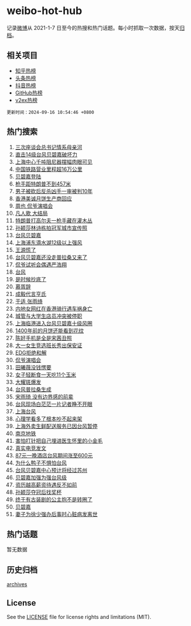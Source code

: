 # weibo-hot-hub

记录[微博](https://www.weibo.com)从 2021-1-7 日至今的热搜和热门话题。每小时抓取一次数据，按天[归档](archives)。

## 相关项目

- [知乎热榜](https://github.com/snaildev/zhihu-hot-hub)
- [头条热榜](https://github.com/snaildev/toutiao-hot-hub)
- [抖音热榜](https://github.com/snaildev/douyin-hot-hub)
- [GitHub热榜](https://github.com/snaildev/github-hot-hub)
- [v2ex热榜](https://github.com/snaildev/v2ex-hot-hub)


`更新时间：2024-09-16 10:54:46 +0800`

## 热门搜索

1. [三次座谈会总书记情系母亲河](https://m.weibo.cn/search?containerid=100103type%3D1%26t%3D10%26q%3D%23%E4%B8%89%E6%AC%A1%E5%BA%A7%E8%B0%88%E4%BC%9A%E6%80%BB%E4%B9%A6%E8%AE%B0%E6%83%85%E7%B3%BB%E6%AF%8D%E4%BA%B2%E6%B2%B3%23&stream_entry_id=51&isnewpage=1&extparam=seat%3D1%26filter_type%3Drealtimehot%26q%3D%2523%25E4%25B8%2589%25E6%25AC%25A1%25E5%25BA%25A7%25E8%25B0%2588%25E4%25BC%259A%25E6%2580%25BB%25E4%25B9%25A6%25E8%25AE%25B0%25E6%2583%2585%25E7%25B3%25BB%25E6%25AF%258D%25E4%25BA%25B2%25E6%25B2%25B3%2523%26c_type%3D51%26pos%3D0%26cate%3D10103%26stream_entry_id%3D51%26dgr%3D0%26display_time%3D1726455284%26pre_seqid%3D172645528494800560124)
1. [直击14级台风贝碧嘉破坏力](https://m.weibo.cn/search?containerid=100103type%3D1%26t%3D10%26q%3D%23%E7%9B%B4%E5%87%BB14%E7%BA%A7%E5%8F%B0%E9%A3%8E%E8%B4%9D%E7%A2%A7%E5%98%89%E7%A0%B4%E5%9D%8F%E5%8A%9B%23&stream_entry_id=31&isnewpage=1&extparam=seat%3D1%26filter_type%3Drealtimehot%26c_type%3D31%26realpos%3D1%26lcate%3D5001%26cate%3D5001%26stream_entry_id%3D31%26dgr%3D0%26band_rank%3D1%26pos%3D0%26flag%3D1%26q%3D%2523%25E7%259B%25B4%25E5%2587%25BB14%25E7%25BA%25A7%25E5%258F%25B0%25E9%25A3%258E%25E8%25B4%259D%25E7%25A2%25A7%25E5%2598%2589%25E7%25A0%25B4%25E5%259D%258F%25E5%258A%259B%2523%26display_time%3D1726455284%26pre_seqid%3D172645528494800560124)
1. [上海中心千吨阻尼器摆幅肉眼可见](https://m.weibo.cn/search?containerid=100103type%3D1%26t%3D10%26q%3D%23%E4%B8%8A%E6%B5%B7%E4%B8%AD%E5%BF%83%E5%8D%83%E5%90%A8%E9%98%BB%E5%B0%BC%E5%99%A8%E6%91%86%E5%B9%85%E8%82%89%E7%9C%BC%E5%8F%AF%E8%A7%81%23&stream_entry_id=31&isnewpage=1&extparam=seat%3D1%26filter_type%3Drealtimehot%26c_type%3D31%26realpos%3D2%26lcate%3D5001%26cate%3D5001%26stream_entry_id%3D31%26dgr%3D0%26band_rank%3D2%26pos%3D1%26flag%3D1%26q%3D%2523%25E4%25B8%258A%25E6%25B5%25B7%25E4%25B8%25AD%25E5%25BF%2583%25E5%258D%2583%25E5%2590%25A8%25E9%2598%25BB%25E5%25B0%25BC%25E5%2599%25A8%25E6%2591%2586%25E5%25B9%2585%25E8%2582%2589%25E7%259C%25BC%25E5%258F%25AF%25E8%25A7%2581%2523%26display_time%3D1726455284%26pre_seqid%3D172645528494800560124)
1. [中国铁路营业里程超16万公里](https://m.weibo.cn/search?containerid=100103type%3D1%26t%3D10%26q%3D%23%E4%B8%AD%E5%9B%BD%E9%93%81%E8%B7%AF%E8%90%A5%E4%B8%9A%E9%87%8C%E7%A8%8B%E8%B6%8516%E4%B8%87%E5%85%AC%E9%87%8C%23&stream_entry_id=31&isnewpage=1&extparam=seat%3D1%26filter_type%3Drealtimehot%26c_type%3D31%26realpos%3D3%26lcate%3D5001%26cate%3D5001%26stream_entry_id%3D31%26dgr%3D0%26band_rank%3D3%26pos%3D2%26flag%3D0%26q%3D%2523%25E4%25B8%25AD%25E5%259B%25BD%25E9%2593%2581%25E8%25B7%25AF%25E8%2590%25A5%25E4%25B8%259A%25E9%2587%258C%25E7%25A8%258B%25E8%25B6%258516%25E4%25B8%2587%25E5%2585%25AC%25E9%2587%258C%2523%26display_time%3D1726455284%26pre_seqid%3D172645528494800560124)
1. [贝碧嘉登陆](https://m.weibo.cn/search?containerid=100103type%3D1%26t%3D10%26q%3D%E8%B4%9D%E7%A2%A7%E5%98%89%E7%99%BB%E9%99%86&stream_entry_id=31&isnewpage=1&extparam=seat%3D1%26filter_type%3Drealtimehot%26c_type%3D31%26realpos%3D4%26lcate%3D5001%26cate%3D5001%26stream_entry_id%3D31%26dgr%3D0%26band_rank%3D4%26pos%3D3%26flag%3D2%26q%3D%25E8%25B4%259D%25E7%25A2%25A7%25E5%2598%2589%25E7%2599%25BB%25E9%2599%2586%26display_time%3D1726455284%26pre_seqid%3D172645528494800560124)
1. [枪手距特朗普不到457米](https://m.weibo.cn/search?containerid=100103type%3D1%26t%3D10%26q%3D%23%E6%9E%AA%E6%89%8B%E8%B7%9D%E7%89%B9%E6%9C%97%E6%99%AE%E4%B8%8D%E5%88%B0457%E7%B1%B3%23&stream_entry_id=31&isnewpage=1&extparam=seat%3D1%26filter_type%3Drealtimehot%26c_type%3D31%26realpos%3D5%26lcate%3D5001%26cate%3D5001%26stream_entry_id%3D31%26dgr%3D0%26band_rank%3D5%26pos%3D4%26flag%3D2%26q%3D%2523%25E6%259E%25AA%25E6%2589%258B%25E8%25B7%259D%25E7%2589%25B9%25E6%259C%2597%25E6%2599%25AE%25E4%25B8%258D%25E5%2588%25B0457%25E7%25B1%25B3%2523%26display_time%3D1726455284%26pre_seqid%3D172645528494800560124)
1. [男子被砍后反杀凶手一审被判10年](https://m.weibo.cn/search?containerid=100103type%3D1%26t%3D10%26q%3D%23%E7%94%B7%E5%AD%90%E8%A2%AB%E7%A0%8D%E5%90%8E%E5%8F%8D%E6%9D%80%E5%87%B6%E6%89%8B%E4%B8%80%E5%AE%A1%E8%A2%AB%E5%88%A410%E5%B9%B4%23&stream_entry_id=31&isnewpage=1&extparam=seat%3D1%26filter_type%3Drealtimehot%26c_type%3D31%26realpos%3D6%26lcate%3D5001%26cate%3D5001%26stream_entry_id%3D31%26dgr%3D0%26band_rank%3D6%26pos%3D5%26flag%3D0%26q%3D%2523%25E7%2594%25B7%25E5%25AD%2590%25E8%25A2%25AB%25E7%25A0%258D%25E5%2590%258E%25E5%258F%258D%25E6%259D%2580%25E5%2587%25B6%25E6%2589%258B%25E4%25B8%2580%25E5%25AE%25A1%25E8%25A2%25AB%25E5%2588%25A410%25E5%25B9%25B4%2523%26display_time%3D1726455284%26pre_seqid%3D172645528494800560124)
1. [香港美诚月饼生产商回应](https://m.weibo.cn/search?containerid=100103type%3D1%26t%3D10%26q%3D%23%E9%A6%99%E6%B8%AF%E7%BE%8E%E8%AF%9A%E6%9C%88%E9%A5%BC%E7%94%9F%E4%BA%A7%E5%95%86%E5%9B%9E%E5%BA%94%23&stream_entry_id=31&isnewpage=1&extparam=seat%3D1%26filter_type%3Drealtimehot%26c_type%3D31%26realpos%3D7%26lcate%3D5001%26cate%3D5001%26stream_entry_id%3D31%26dgr%3D0%26band_rank%3D7%26pos%3D6%26flag%3D2%26q%3D%2523%25E9%25A6%2599%25E6%25B8%25AF%25E7%25BE%258E%25E8%25AF%259A%25E6%259C%2588%25E9%25A5%25BC%25E7%2594%259F%25E4%25BA%25A7%25E5%2595%2586%25E5%259B%259E%25E5%25BA%2594%2523%26display_time%3D1726455284%26pre_seqid%3D172645528494800560124)
1. [周也 侃爷演唱会](https://m.weibo.cn/search?containerid=100103type%3D1%26t%3D10%26q%3D%E5%91%A8%E4%B9%9F+%E4%BE%83%E7%88%B7%E6%BC%94%E5%94%B1%E4%BC%9A&stream_entry_id=31&isnewpage=1&extparam=seat%3D1%26filter_type%3Drealtimehot%26c_type%3D31%26realpos%3D8%26lcate%3D5001%26cate%3D5001%26stream_entry_id%3D31%26dgr%3D0%26band_rank%3D8%26pos%3D7%26flag%3D2%26q%3D%25E5%2591%25A8%25E4%25B9%259F%2520%25E4%25BE%2583%25E7%2588%25B7%25E6%25BC%2594%25E5%2594%25B1%25E4%25BC%259A%26display_time%3D1726455284%26pre_seqid%3D172645528494800560124)
1. [凡人歌 大结局](https://m.weibo.cn/search?containerid=100103type%3D1%26t%3D10%26q%3D%E5%87%A1%E4%BA%BA%E6%AD%8C+%E5%A4%A7%E7%BB%93%E5%B1%80&stream_entry_id=31&isnewpage=1&extparam=seat%3D1%26filter_type%3Drealtimehot%26c_type%3D31%26realpos%3D9%26lcate%3D5001%26cate%3D5001%26stream_entry_id%3D31%26dgr%3D0%26band_rank%3D9%26pos%3D8%26flag%3D2%26q%3D%25E5%2587%25A1%25E4%25BA%25BA%25E6%25AD%258C%2520%25E5%25A4%25A7%25E7%25BB%2593%25E5%25B1%2580%26display_time%3D1726455284%26pre_seqid%3D172645528494800560124)
1. [特朗普打高尔夫一枪手藏在灌木丛](https://m.weibo.cn/search?containerid=100103type%3D1%26t%3D10%26q%3D%23%E7%89%B9%E6%9C%97%E6%99%AE%E6%89%93%E9%AB%98%E5%B0%94%E5%A4%AB%E4%B8%80%E6%9E%AA%E6%89%8B%E8%97%8F%E5%9C%A8%E7%81%8C%E6%9C%A8%E4%B8%9B%23&stream_entry_id=31&isnewpage=1&extparam=seat%3D1%26filter_type%3Drealtimehot%26c_type%3D31%26realpos%3D10%26lcate%3D5001%26cate%3D5001%26stream_entry_id%3D31%26dgr%3D0%26band_rank%3D10%26pos%3D9%26flag%3D0%26q%3D%2523%25E7%2589%25B9%25E6%259C%2597%25E6%2599%25AE%25E6%2589%2593%25E9%25AB%2598%25E5%25B0%2594%25E5%25A4%25AB%25E4%25B8%2580%25E6%259E%25AA%25E6%2589%258B%25E8%2597%258F%25E5%259C%25A8%25E7%2581%258C%25E6%259C%25A8%25E4%25B8%259B%2523%26display_time%3D1726455284%26pre_seqid%3D172645528494800560124)
1. [孙颖莎林诗栋拍冠军城市宣传照](https://m.weibo.cn/search?containerid=100103type%3D1%26t%3D10%26q%3D%23%E5%AD%99%E9%A2%96%E8%8E%8E%E6%9E%97%E8%AF%97%E6%A0%8B%E6%8B%8D%E5%86%A0%E5%86%9B%E5%9F%8E%E5%B8%82%E5%AE%A3%E4%BC%A0%E7%85%A7%23&stream_entry_id=31&isnewpage=1&extparam=seat%3D1%26filter_type%3Drealtimehot%26c_type%3D31%26realpos%3D11%26lcate%3D5001%26cate%3D5001%26stream_entry_id%3D31%26dgr%3D0%26band_rank%3D11%26pos%3D10%26flag%3D1%26q%3D%2523%25E5%25AD%2599%25E9%25A2%2596%25E8%258E%258E%25E6%259E%2597%25E8%25AF%2597%25E6%25A0%258B%25E6%258B%258D%25E5%2586%25A0%25E5%2586%259B%25E5%259F%258E%25E5%25B8%2582%25E5%25AE%25A3%25E4%25BC%25A0%25E7%2585%25A7%2523%26display_time%3D1726455284%26pre_seqid%3D172645528494800560124)
1. [台风贝碧嘉](https://m.weibo.cn/search?containerid=100103type%3D1%26t%3D10%26q%3D%E5%8F%B0%E9%A3%8E%E8%B4%9D%E7%A2%A7%E5%98%89&stream_entry_id=31&isnewpage=1&extparam=seat%3D1%26filter_type%3Drealtimehot%26c_type%3D31%26realpos%3D12%26lcate%3D5001%26cate%3D5001%26stream_entry_id%3D31%26dgr%3D0%26band_rank%3D12%26pos%3D11%26flag%3D0%26q%3D%25E5%258F%25B0%25E9%25A3%258E%25E8%25B4%259D%25E7%25A2%25A7%25E5%2598%2589%26display_time%3D1726455284%26pre_seqid%3D172645528494800560124)
1. [上海浦东滴水湖12级以上强风](https://m.weibo.cn/search?containerid=100103type%3D1%26t%3D10%26q%3D%23%E4%B8%8A%E6%B5%B7%E6%B5%A6%E4%B8%9C%E6%BB%B4%E6%B0%B4%E6%B9%9612%E7%BA%A7%E4%BB%A5%E4%B8%8A%E5%BC%BA%E9%A3%8E%23&stream_entry_id=31&isnewpage=1&extparam=seat%3D1%26filter_type%3Drealtimehot%26c_type%3D31%26realpos%3D13%26lcate%3D5001%26cate%3D5001%26stream_entry_id%3D31%26dgr%3D0%26band_rank%3D13%26pos%3D12%26flag%3D1%26q%3D%2523%25E4%25B8%258A%25E6%25B5%25B7%25E6%25B5%25A6%25E4%25B8%259C%25E6%25BB%25B4%25E6%25B0%25B4%25E6%25B9%259612%25E7%25BA%25A7%25E4%25BB%25A5%25E4%25B8%258A%25E5%25BC%25BA%25E9%25A3%258E%2523%26display_time%3D1726455284%26pre_seqid%3D172645528494800560124)
1. [王源慌了](https://m.weibo.cn/search?containerid=100103type%3D1%26t%3D10%26q%3D%23%E7%8E%8B%E6%BA%90%E6%85%8C%E4%BA%86%23&stream_entry_id=31&isnewpage=1&extparam=seat%3D1%26filter_type%3Drealtimehot%26c_type%3D31%26realpos%3D14%26lcate%3D5001%26cate%3D5001%26stream_entry_id%3D31%26dgr%3D0%26band_rank%3D14%26pos%3D13%26flag%3D1%26q%3D%2523%25E7%258E%258B%25E6%25BA%2590%25E6%2585%258C%25E4%25BA%2586%2523%26display_time%3D1726455284%26pre_seqid%3D172645528494800560124)
1. [台风贝碧嘉还没走普拉桑又来了](https://m.weibo.cn/search?containerid=100103type%3D1%26t%3D10%26q%3D%23%E5%8F%B0%E9%A3%8E%E8%B4%9D%E7%A2%A7%E5%98%89%E8%BF%98%E6%B2%A1%E8%B5%B0%E6%99%AE%E6%8B%89%E6%A1%91%E5%8F%88%E6%9D%A5%E4%BA%86%23&stream_entry_id=31&isnewpage=1&extparam=seat%3D1%26filter_type%3Drealtimehot%26c_type%3D31%26realpos%3D15%26lcate%3D5001%26cate%3D5001%26stream_entry_id%3D31%26dgr%3D0%26band_rank%3D15%26pos%3D14%26flag%3D0%26q%3D%2523%25E5%258F%25B0%25E9%25A3%258E%25E8%25B4%259D%25E7%25A2%25A7%25E5%2598%2589%25E8%25BF%2598%25E6%25B2%25A1%25E8%25B5%25B0%25E6%2599%25AE%25E6%258B%2589%25E6%25A1%2591%25E5%258F%2588%25E6%259D%25A5%25E4%25BA%2586%2523%26display_time%3D1726455284%26pre_seqid%3D172645528494800560124)
1. [侃爷试听会偶遇严浩翔](https://m.weibo.cn/search?containerid=100103type%3D1%26t%3D10%26q%3D%23%E4%BE%83%E7%88%B7%E8%AF%95%E5%90%AC%E4%BC%9A%E5%81%B6%E9%81%87%E4%B8%A5%E6%B5%A9%E7%BF%94%23&stream_entry_id=31&isnewpage=1&extparam=seat%3D1%26filter_type%3Drealtimehot%26c_type%3D31%26realpos%3D16%26lcate%3D5001%26cate%3D5001%26stream_entry_id%3D31%26dgr%3D0%26band_rank%3D16%26pos%3D15%26flag%3D0%26q%3D%2523%25E4%25BE%2583%25E7%2588%25B7%25E8%25AF%2595%25E5%2590%25AC%25E4%25BC%259A%25E5%2581%25B6%25E9%2581%2587%25E4%25B8%25A5%25E6%25B5%25A9%25E7%25BF%2594%2523%26display_time%3D1726455284%26pre_seqid%3D172645528494800560124)
1. [台风](https://m.weibo.cn/search?containerid=100103type%3D1%26t%3D10%26q%3D%E5%8F%B0%E9%A3%8E&stream_entry_id=31&isnewpage=1&extparam=seat%3D1%26filter_type%3Drealtimehot%26c_type%3D31%26realpos%3D17%26lcate%3D5001%26cate%3D5001%26stream_entry_id%3D31%26dgr%3D0%26band_rank%3D17%26pos%3D16%26flag%3D0%26q%3D%25E5%258F%25B0%25E9%25A3%258E%26display_time%3D1726455284%26pre_seqid%3D172645528494800560124)
1. [是时候抄底了](https://m.weibo.cn/search?containerid=100103type%3D1%26t%3D10%26q%3D%23%E6%98%AF%E6%97%B6%E5%80%99%E6%8A%84%E5%BA%95%E4%BA%86%23&stream_entry_id=31&isnewpage=1&extparam=seat%3D1%26filter_type%3Drealtimehot%26c_type%3D31%26realpos%3D18%26lcate%3D5001%26cate%3D5001%26stream_entry_id%3D31%26dgr%3D0%26band_rank%3D18%26adid%3D254913%26pos%3D17%26flag%3D0%26q%3D%2523%25E6%2598%25AF%25E6%2597%25B6%25E5%2580%2599%25E6%258A%2584%25E5%25BA%2595%25E4%25BA%2586%2523%26display_time%3D1726455284%26pre_seqid%3D172645528494800560124)
1. [慕胥辞](https://m.weibo.cn/search?containerid=100103type%3D1%26t%3D10%26q%3D%E6%85%95%E8%83%A5%E8%BE%9E&stream_entry_id=31&isnewpage=1&extparam=seat%3D1%26filter_type%3Drealtimehot%26c_type%3D31%26realpos%3D19%26lcate%3D5001%26cate%3D5001%26stream_entry_id%3D31%26dgr%3D0%26band_rank%3D19%26pos%3D18%26flag%3D0%26q%3D%25E6%2585%2595%25E8%2583%25A5%25E8%25BE%259E%26display_time%3D1726455284%26pre_seqid%3D172645528494800560124)
1. [成毅代言亨氏](https://m.weibo.cn/search?containerid=100103type%3D1%26t%3D10%26q%3D%E6%88%90%E6%AF%85%E4%BB%A3%E8%A8%80%E4%BA%A8%E6%B0%8F&stream_entry_id=31&isnewpage=1&extparam=seat%3D1%26filter_type%3Drealtimehot%26c_type%3D31%26realpos%3D20%26lcate%3D5001%26cate%3D5001%26stream_entry_id%3D31%26dgr%3D0%26band_rank%3D20%26pos%3D19%26flag%3D1%26q%3D%25E6%2588%2590%25E6%25AF%2585%25E4%25BB%25A3%25E8%25A8%2580%25E4%25BA%25A8%25E6%25B0%258F%26display_time%3D1726455284%26pre_seqid%3D172645528494800560124)
1. [于适 张雨绮](https://m.weibo.cn/search?containerid=100103type%3D1%26t%3D10%26q%3D%E4%BA%8E%E9%80%82+%E5%BC%A0%E9%9B%A8%E7%BB%AE&stream_entry_id=31&isnewpage=1&extparam=seat%3D1%26filter_type%3Drealtimehot%26c_type%3D31%26realpos%3D21%26lcate%3D5001%26cate%3D5001%26stream_entry_id%3D31%26dgr%3D0%26band_rank%3D21%26pos%3D20%26flag%3D2%26q%3D%25E4%25BA%258E%25E9%2580%2582%2520%25E5%25BC%25A0%25E9%259B%25A8%25E7%25BB%25AE%26display_time%3D1726455284%26pre_seqid%3D172645528494800560124)
1. [内地女网红在香港骑行遇车祸身亡](https://m.weibo.cn/search?containerid=100103type%3D1%26t%3D10%26q%3D%23%E5%86%85%E5%9C%B0%E5%A5%B3%E7%BD%91%E7%BA%A2%E5%9C%A8%E9%A6%99%E6%B8%AF%E9%AA%91%E8%A1%8C%E9%81%87%E8%BD%A6%E7%A5%B8%E8%BA%AB%E4%BA%A1%23&stream_entry_id=31&isnewpage=1&extparam=seat%3D1%26filter_type%3Drealtimehot%26c_type%3D31%26realpos%3D22%26lcate%3D5001%26cate%3D5001%26stream_entry_id%3D31%26dgr%3D0%26band_rank%3D22%26pos%3D21%26flag%3D1%26q%3D%2523%25E5%2586%2585%25E5%259C%25B0%25E5%25A5%25B3%25E7%25BD%2591%25E7%25BA%25A2%25E5%259C%25A8%25E9%25A6%2599%25E6%25B8%25AF%25E9%25AA%2591%25E8%25A1%258C%25E9%2581%2587%25E8%25BD%25A6%25E7%25A5%25B8%25E8%25BA%25AB%25E4%25BA%25A1%2523%26display_time%3D1726455284%26pre_seqid%3D172645528494800560124)
1. [城管与大学生店员冲突被停职](https://m.weibo.cn/search?containerid=100103type%3D1%26t%3D10%26q%3D%23%E5%9F%8E%E7%AE%A1%E4%B8%8E%E5%A4%A7%E5%AD%A6%E7%94%9F%E5%BA%97%E5%91%98%E5%86%B2%E7%AA%81%E8%A2%AB%E5%81%9C%E8%81%8C%23&stream_entry_id=31&isnewpage=1&extparam=seat%3D1%26filter_type%3Drealtimehot%26c_type%3D31%26realpos%3D23%26lcate%3D5001%26cate%3D5001%26stream_entry_id%3D31%26dgr%3D0%26band_rank%3D23%26pos%3D22%26flag%3D1%26q%3D%2523%25E5%259F%258E%25E7%25AE%25A1%25E4%25B8%258E%25E5%25A4%25A7%25E5%25AD%25A6%25E7%2594%259F%25E5%25BA%2597%25E5%2591%2598%25E5%2586%25B2%25E7%25AA%2581%25E8%25A2%25AB%25E5%2581%259C%25E8%2581%258C%2523%26display_time%3D1726455284%26pre_seqid%3D172645528494800560124)
1. [上海临港进入台风贝碧嘉十级风圈](https://m.weibo.cn/search?containerid=100103type%3D1%26t%3D10%26q%3D%23%E4%B8%8A%E6%B5%B7%E4%B8%B4%E6%B8%AF%E8%BF%9B%E5%85%A5%E5%8F%B0%E9%A3%8E%E8%B4%9D%E7%A2%A7%E5%98%89%E5%8D%81%E7%BA%A7%E9%A3%8E%E5%9C%88%23&stream_entry_id=31&isnewpage=1&extparam=seat%3D1%26filter_type%3Drealtimehot%26c_type%3D31%26realpos%3D24%26lcate%3D5001%26cate%3D5001%26stream_entry_id%3D31%26dgr%3D0%26band_rank%3D24%26pos%3D23%26flag%3D0%26q%3D%2523%25E4%25B8%258A%25E6%25B5%25B7%25E4%25B8%25B4%25E6%25B8%25AF%25E8%25BF%259B%25E5%2585%25A5%25E5%258F%25B0%25E9%25A3%258E%25E8%25B4%259D%25E7%25A2%25A7%25E5%2598%2589%25E5%258D%2581%25E7%25BA%25A7%25E9%25A3%258E%25E5%259C%2588%2523%26display_time%3D1726455284%26pre_seqid%3D172645528494800560124)
1. [1400年前的月饼还能看到花纹](https://m.weibo.cn/search?containerid=100103type%3D1%26t%3D10%26q%3D%231400%E5%B9%B4%E5%89%8D%E7%9A%84%E6%9C%88%E9%A5%BC%E8%BF%98%E8%83%BD%E7%9C%8B%E5%88%B0%E8%8A%B1%E7%BA%B9%23&stream_entry_id=31&isnewpage=1&extparam=seat%3D1%26filter_type%3Drealtimehot%26c_type%3D31%26realpos%3D25%26lcate%3D5001%26cate%3D5001%26stream_entry_id%3D31%26dgr%3D0%26band_rank%3D25%26pos%3D24%26flag%3D0%26q%3D%25231400%25E5%25B9%25B4%25E5%2589%258D%25E7%259A%2584%25E6%259C%2588%25E9%25A5%25BC%25E8%25BF%2598%25E8%2583%25BD%25E7%259C%258B%25E5%2588%25B0%25E8%258A%25B1%25E7%25BA%25B9%2523%26display_time%3D1726455284%26pre_seqid%3D172645528494800560124)
1. [陈好手机是全是宋茜丑照](https://m.weibo.cn/search?containerid=100103type%3D1%26t%3D10%26q%3D%E9%99%88%E5%A5%BD%E6%89%8B%E6%9C%BA%E6%98%AF%E5%85%A8%E6%98%AF%E5%AE%8B%E8%8C%9C%E4%B8%91%E7%85%A7&stream_entry_id=31&isnewpage=1&extparam=seat%3D1%26filter_type%3Drealtimehot%26c_type%3D31%26realpos%3D26%26lcate%3D5001%26cate%3D5001%26stream_entry_id%3D31%26dgr%3D0%26band_rank%3D26%26pos%3D25%26flag%3D0%26q%3D%25E9%2599%2588%25E5%25A5%25BD%25E6%2589%258B%25E6%259C%25BA%25E6%2598%25AF%25E5%2585%25A8%25E6%2598%25AF%25E5%25AE%258B%25E8%258C%259C%25E4%25B8%2591%25E7%2585%25A7%26display_time%3D1726455284%26pre_seqid%3D172645528494800560124)
1. [大一女生竞选班长秀出保安证](https://m.weibo.cn/search?containerid=100103type%3D1%26t%3D10%26q%3D%23%E5%A4%A7%E4%B8%80%E5%A5%B3%E7%94%9F%E7%AB%9E%E9%80%89%E7%8F%AD%E9%95%BF%E7%A7%80%E5%87%BA%E4%BF%9D%E5%AE%89%E8%AF%81%23&stream_entry_id=31&isnewpage=1&extparam=seat%3D1%26filter_type%3Drealtimehot%26c_type%3D31%26realpos%3D27%26lcate%3D5001%26cate%3D5001%26stream_entry_id%3D31%26dgr%3D0%26band_rank%3D27%26pos%3D26%26flag%3D0%26q%3D%2523%25E5%25A4%25A7%25E4%25B8%2580%25E5%25A5%25B3%25E7%2594%259F%25E7%25AB%259E%25E9%2580%2589%25E7%258F%25AD%25E9%2595%25BF%25E7%25A7%2580%25E5%2587%25BA%25E4%25BF%259D%25E5%25AE%2589%25E8%25AF%2581%2523%26display_time%3D1726455284%26pre_seqid%3D172645528494800560124)
1. [EDG拒绝和解](https://m.weibo.cn/search?containerid=100103type%3D1%26t%3D10%26q%3D%23EDG%E6%8B%92%E7%BB%9D%E5%92%8C%E8%A7%A3%23&stream_entry_id=31&isnewpage=1&extparam=seat%3D1%26filter_type%3Drealtimehot%26c_type%3D31%26realpos%3D28%26lcate%3D5001%26cate%3D5001%26stream_entry_id%3D31%26dgr%3D0%26band_rank%3D28%26pos%3D27%26flag%3D0%26q%3D%2523EDG%25E6%258B%2592%25E7%25BB%259D%25E5%2592%258C%25E8%25A7%25A3%2523%26display_time%3D1726455284%26pre_seqid%3D172645528494800560124)
1. [侃爷演唱会](https://m.weibo.cn/search?containerid=100103type%3D1%26t%3D10%26q%3D%E4%BE%83%E7%88%B7%E6%BC%94%E5%94%B1%E4%BC%9A&stream_entry_id=31&isnewpage=1&extparam=seat%3D1%26filter_type%3Drealtimehot%26c_type%3D31%26realpos%3D29%26lcate%3D5001%26cate%3D5001%26stream_entry_id%3D31%26dgr%3D0%26band_rank%3D29%26pos%3D28%26flag%3D0%26q%3D%25E4%25BE%2583%25E7%2588%25B7%25E6%25BC%2594%25E5%2594%25B1%25E4%25BC%259A%26display_time%3D1726455284%26pre_seqid%3D172645528494800560124)
1. [田曦薇没钱愣要](https://m.weibo.cn/search?containerid=100103type%3D1%26t%3D10%26q%3D%E7%94%B0%E6%9B%A6%E8%96%87%E6%B2%A1%E9%92%B1%E6%84%A3%E8%A6%81&stream_entry_id=31&isnewpage=1&extparam=seat%3D1%26filter_type%3Drealtimehot%26c_type%3D31%26realpos%3D30%26lcate%3D5001%26cate%3D5001%26stream_entry_id%3D31%26dgr%3D0%26band_rank%3D30%26pos%3D29%26flag%3D1%26q%3D%25E7%2594%25B0%25E6%259B%25A6%25E8%2596%2587%25E6%25B2%25A1%25E9%2592%25B1%25E6%2584%25A3%25E8%25A6%2581%26display_time%3D1726455284%26pre_seqid%3D172645528494800560124)
1. [女子轻断食一天吃11个玉米](https://m.weibo.cn/search?containerid=100103type%3D1%26t%3D10%26q%3D%23%E5%A5%B3%E5%AD%90%E8%BD%BB%E6%96%AD%E9%A3%9F%E4%B8%80%E5%A4%A9%E5%90%8311%E4%B8%AA%E7%8E%89%E7%B1%B3%23&stream_entry_id=31&isnewpage=1&extparam=seat%3D1%26filter_type%3Drealtimehot%26c_type%3D31%26realpos%3D31%26lcate%3D5001%26cate%3D5001%26stream_entry_id%3D31%26dgr%3D0%26band_rank%3D31%26pos%3D30%26flag%3D0%26q%3D%2523%25E5%25A5%25B3%25E5%25AD%2590%25E8%25BD%25BB%25E6%2596%25AD%25E9%25A3%259F%25E4%25B8%2580%25E5%25A4%25A9%25E5%2590%258311%25E4%25B8%25AA%25E7%258E%2589%25E7%25B1%25B3%2523%26display_time%3D1726455284%26pre_seqid%3D172645528494800560124)
1. [大耀斑爆发](https://m.weibo.cn/search?containerid=100103type%3D1%26t%3D10%26q%3D%23%E5%A4%A7%E8%80%80%E6%96%91%E7%88%86%E5%8F%91%23&stream_entry_id=31&isnewpage=1&extparam=seat%3D1%26filter_type%3Drealtimehot%26c_type%3D31%26realpos%3D32%26lcate%3D5001%26cate%3D5001%26stream_entry_id%3D31%26dgr%3D0%26band_rank%3D32%26pos%3D31%26flag%3D1%26q%3D%2523%25E5%25A4%25A7%25E8%2580%2580%25E6%2596%2591%25E7%2588%2586%25E5%258F%2591%2523%26display_time%3D1726455284%26pre_seqid%3D172645528494800560124)
1. [台风普拉桑生成](https://m.weibo.cn/search?containerid=100103type%3D1%26t%3D10%26q%3D%23%E5%8F%B0%E9%A3%8E%E6%99%AE%E6%8B%89%E6%A1%91%E7%94%9F%E6%88%90%23&stream_entry_id=31&isnewpage=1&extparam=seat%3D1%26filter_type%3Drealtimehot%26c_type%3D31%26realpos%3D33%26lcate%3D5001%26cate%3D5001%26stream_entry_id%3D31%26dgr%3D0%26band_rank%3D33%26pos%3D32%26flag%3D0%26q%3D%2523%25E5%258F%25B0%25E9%25A3%258E%25E6%2599%25AE%25E6%258B%2589%25E6%25A1%2591%25E7%2594%259F%25E6%2588%2590%2523%26display_time%3D1726455284%26pre_seqid%3D172645528494800560124)
1. [宋雨琦 没有边界感的前辈](https://m.weibo.cn/search?containerid=100103type%3D1%26t%3D10%26q%3D%E5%AE%8B%E9%9B%A8%E7%90%A6+%E6%B2%A1%E6%9C%89%E8%BE%B9%E7%95%8C%E6%84%9F%E7%9A%84%E5%89%8D%E8%BE%88&stream_entry_id=31&isnewpage=1&extparam=seat%3D1%26filter_type%3Drealtimehot%26c_type%3D31%26realpos%3D34%26lcate%3D5001%26cate%3D5001%26stream_entry_id%3D31%26dgr%3D0%26band_rank%3D34%26pos%3D33%26flag%3D0%26q%3D%25E5%25AE%258B%25E9%259B%25A8%25E7%2590%25A6%2520%25E6%25B2%25A1%25E6%259C%2589%25E8%25BE%25B9%25E7%2595%258C%25E6%2584%259F%25E7%259A%2584%25E5%2589%258D%25E8%25BE%2588%26display_time%3D1726455284%26pre_seqid%3D172645528494800560124)
1. [台风现场白茫茫一片记者睁不开眼](https://m.weibo.cn/search?containerid=100103type%3D1%26t%3D10%26q%3D%23%E5%8F%B0%E9%A3%8E%E7%8E%B0%E5%9C%BA%E7%99%BD%E8%8C%AB%E8%8C%AB%E4%B8%80%E7%89%87%E8%AE%B0%E8%80%85%E7%9D%81%E4%B8%8D%E5%BC%80%E7%9C%BC%23&stream_entry_id=31&isnewpage=1&extparam=seat%3D1%26filter_type%3Drealtimehot%26c_type%3D31%26realpos%3D35%26lcate%3D5001%26cate%3D5001%26stream_entry_id%3D31%26dgr%3D0%26band_rank%3D35%26pos%3D34%26flag%3D1%26q%3D%2523%25E5%258F%25B0%25E9%25A3%258E%25E7%258E%25B0%25E5%259C%25BA%25E7%2599%25BD%25E8%258C%25AB%25E8%258C%25AB%25E4%25B8%2580%25E7%2589%2587%25E8%25AE%25B0%25E8%2580%2585%25E7%259D%2581%25E4%25B8%258D%25E5%25BC%2580%25E7%259C%25BC%2523%26display_time%3D1726455284%26pre_seqid%3D172645528494800560124)
1. [上海台风](https://m.weibo.cn/search?containerid=100103type%3D1%26t%3D10%26q%3D%E4%B8%8A%E6%B5%B7%E5%8F%B0%E9%A3%8E&stream_entry_id=31&isnewpage=1&extparam=seat%3D1%26filter_type%3Drealtimehot%26c_type%3D31%26realpos%3D36%26lcate%3D5001%26cate%3D5001%26stream_entry_id%3D31%26dgr%3D0%26band_rank%3D36%26pos%3D35%26flag%3D0%26q%3D%25E4%25B8%258A%25E6%25B5%25B7%25E5%258F%25B0%25E9%25A3%258E%26display_time%3D1726455284%26pre_seqid%3D172645528494800560124)
1. [心理学看多了根本吵不起来架](https://m.weibo.cn/search?containerid=100103type%3D1%26t%3D10%26q%3D%23%E5%BF%83%E7%90%86%E5%AD%A6%E7%9C%8B%E5%A4%9A%E4%BA%86%E6%A0%B9%E6%9C%AC%E5%90%B5%E4%B8%8D%E8%B5%B7%E6%9D%A5%E6%9E%B6%23&stream_entry_id=31&isnewpage=1&extparam=seat%3D1%26filter_type%3Drealtimehot%26c_type%3D31%26realpos%3D37%26lcate%3D5001%26cate%3D5001%26stream_entry_id%3D31%26dgr%3D0%26band_rank%3D37%26pos%3D36%26flag%3D0%26q%3D%2523%25E5%25BF%2583%25E7%2590%2586%25E5%25AD%25A6%25E7%259C%258B%25E5%25A4%259A%25E4%25BA%2586%25E6%25A0%25B9%25E6%259C%25AC%25E5%2590%25B5%25E4%25B8%258D%25E8%25B5%25B7%25E6%259D%25A5%25E6%259E%25B6%2523%26display_time%3D1726455284%26pre_seqid%3D172645528494800560124)
1. [上海外卖生鲜配送服务已因台风暂停](https://m.weibo.cn/search?containerid=100103type%3D1%26t%3D10%26q%3D%23%E4%B8%8A%E6%B5%B7%E5%A4%96%E5%8D%96%E7%94%9F%E9%B2%9C%E9%85%8D%E9%80%81%E6%9C%8D%E5%8A%A1%E5%B7%B2%E5%9B%A0%E5%8F%B0%E9%A3%8E%E6%9A%82%E5%81%9C%23&stream_entry_id=31&isnewpage=1&extparam=seat%3D1%26filter_type%3Drealtimehot%26c_type%3D31%26realpos%3D38%26lcate%3D5001%26cate%3D5001%26stream_entry_id%3D31%26dgr%3D0%26band_rank%3D38%26pos%3D37%26flag%3D1%26q%3D%2523%25E4%25B8%258A%25E6%25B5%25B7%25E5%25A4%2596%25E5%258D%2596%25E7%2594%259F%25E9%25B2%259C%25E9%2585%258D%25E9%2580%2581%25E6%259C%258D%25E5%258A%25A1%25E5%25B7%25B2%25E5%259B%25A0%25E5%258F%25B0%25E9%25A3%258E%25E6%259A%2582%25E5%2581%259C%2523%26display_time%3D1726455284%26pre_seqid%3D172645528494800560124)
1. [南京地铁](https://m.weibo.cn/search?containerid=100103type%3D1%26t%3D10%26q%3D%E5%8D%97%E4%BA%AC%E5%9C%B0%E9%93%81&stream_entry_id=31&isnewpage=1&extparam=seat%3D1%26filter_type%3Drealtimehot%26c_type%3D31%26realpos%3D39%26lcate%3D5001%26cate%3D5001%26stream_entry_id%3D31%26dgr%3D0%26band_rank%3D39%26pos%3D38%26flag%3D1%26q%3D%25E5%258D%2597%25E4%25BA%25AC%25E5%259C%25B0%25E9%2593%2581%26display_time%3D1726455284%26pre_seqid%3D172645528494800560124)
1. [害怕打针把自己埋进医生怀里的小金毛](https://m.weibo.cn/search?containerid=100103type%3D1%26t%3D10%26q%3D%E5%AE%B3%E6%80%95%E6%89%93%E9%92%88%E6%8A%8A%E8%87%AA%E5%B7%B1%E5%9F%8B%E8%BF%9B%E5%8C%BB%E7%94%9F%E6%80%80%E9%87%8C%E7%9A%84%E5%B0%8F%E9%87%91%E6%AF%9B&stream_entry_id=31&isnewpage=1&extparam=seat%3D1%26filter_type%3Drealtimehot%26c_type%3D31%26realpos%3D40%26lcate%3D5001%26cate%3D5001%26stream_entry_id%3D31%26dgr%3D0%26band_rank%3D40%26pos%3D39%26flag%3D0%26q%3D%25E5%25AE%25B3%25E6%2580%2595%25E6%2589%2593%25E9%2592%2588%25E6%258A%258A%25E8%2587%25AA%25E5%25B7%25B1%25E5%259F%258B%25E8%25BF%259B%25E5%258C%25BB%25E7%2594%259F%25E6%2580%2580%25E9%2587%258C%25E7%259A%2584%25E5%25B0%258F%25E9%2587%2591%25E6%25AF%259B%26display_time%3D1726455284%26pre_seqid%3D172645528494800560124)
1. [真实电竞发文](https://m.weibo.cn/search?containerid=100103type%3D1%26t%3D10%26q%3D%23%E7%9C%9F%E5%AE%9E%E7%94%B5%E7%AB%9E%E5%8F%91%E6%96%87%23&stream_entry_id=31&isnewpage=1&extparam=seat%3D1%26filter_type%3Drealtimehot%26c_type%3D31%26realpos%3D41%26lcate%3D5001%26cate%3D5001%26stream_entry_id%3D31%26dgr%3D0%26band_rank%3D41%26pos%3D40%26flag%3D1%26q%3D%2523%25E7%259C%259F%25E5%25AE%259E%25E7%2594%25B5%25E7%25AB%259E%25E5%258F%2591%25E6%2596%2587%2523%26display_time%3D1726455284%26pre_seqid%3D172645528494800560124)
1. [87元一晚酒店台风期间涨至600元](https://m.weibo.cn/search?containerid=100103type%3D1%26t%3D10%26q%3D%2387%E5%85%83%E4%B8%80%E6%99%9A%E9%85%92%E5%BA%97%E5%8F%B0%E9%A3%8E%E6%9C%9F%E9%97%B4%E6%B6%A8%E8%87%B3600%E5%85%83%23&stream_entry_id=31&isnewpage=1&extparam=seat%3D1%26filter_type%3Drealtimehot%26c_type%3D31%26realpos%3D42%26lcate%3D5001%26cate%3D5001%26stream_entry_id%3D31%26dgr%3D0%26band_rank%3D42%26pos%3D41%26flag%3D0%26q%3D%252387%25E5%2585%2583%25E4%25B8%2580%25E6%2599%259A%25E9%2585%2592%25E5%25BA%2597%25E5%258F%25B0%25E9%25A3%258E%25E6%259C%259F%25E9%2597%25B4%25E6%25B6%25A8%25E8%2587%25B3600%25E5%2585%2583%2523%26display_time%3D1726455284%26pre_seqid%3D172645528494800560124)
1. [为什么鸭子不惧怕台风](https://m.weibo.cn/search?containerid=100103type%3D1%26t%3D10%26q%3D%E4%B8%BA%E4%BB%80%E4%B9%88%E9%B8%AD%E5%AD%90%E4%B8%8D%E6%83%A7%E6%80%95%E5%8F%B0%E9%A3%8E&stream_entry_id=31&isnewpage=1&extparam=seat%3D1%26filter_type%3Drealtimehot%26c_type%3D31%26realpos%3D43%26lcate%3D5001%26cate%3D5001%26stream_entry_id%3D31%26dgr%3D0%26band_rank%3D43%26pos%3D42%26flag%3D0%26q%3D%25E4%25B8%25BA%25E4%25BB%2580%25E4%25B9%2588%25E9%25B8%25AD%25E5%25AD%2590%25E4%25B8%258D%25E6%2583%25A7%25E6%2580%2595%25E5%258F%25B0%25E9%25A3%258E%26display_time%3D1726455284%26pre_seqid%3D172645528494800560124)
1. [台风贝碧嘉中心预计将经过苏州](https://m.weibo.cn/search?containerid=100103type%3D1%26t%3D10%26q%3D%23%E5%8F%B0%E9%A3%8E%E8%B4%9D%E7%A2%A7%E5%98%89%E4%B8%AD%E5%BF%83%E9%A2%84%E8%AE%A1%E5%B0%86%E7%BB%8F%E8%BF%87%E8%8B%8F%E5%B7%9E%23&stream_entry_id=31&isnewpage=1&extparam=seat%3D1%26filter_type%3Drealtimehot%26c_type%3D31%26realpos%3D44%26lcate%3D5001%26cate%3D5001%26stream_entry_id%3D31%26dgr%3D0%26band_rank%3D44%26pos%3D43%26flag%3D0%26q%3D%2523%25E5%258F%25B0%25E9%25A3%258E%25E8%25B4%259D%25E7%25A2%25A7%25E5%2598%2589%25E4%25B8%25AD%25E5%25BF%2583%25E9%25A2%2584%25E8%25AE%25A1%25E5%25B0%2586%25E7%25BB%258F%25E8%25BF%2587%25E8%258B%258F%25E5%25B7%259E%2523%26display_time%3D1726455284%26pre_seqid%3D172645528494800560124)
1. [贝碧嘉加强为强台风级](https://m.weibo.cn/search?containerid=100103type%3D1%26t%3D10%26q%3D%23%E8%B4%9D%E7%A2%A7%E5%98%89%E5%8A%A0%E5%BC%BA%E4%B8%BA%E5%BC%BA%E5%8F%B0%E9%A3%8E%E7%BA%A7%23&stream_entry_id=31&isnewpage=1&extparam=seat%3D1%26filter_type%3Drealtimehot%26c_type%3D31%26realpos%3D45%26lcate%3D5001%26cate%3D5001%26stream_entry_id%3D31%26dgr%3D0%26band_rank%3D45%26pos%3D44%26flag%3D0%26q%3D%2523%25E8%25B4%259D%25E7%25A2%25A7%25E5%2598%2589%25E5%258A%25A0%25E5%25BC%25BA%25E4%25B8%25BA%25E5%25BC%25BA%25E5%258F%25B0%25E9%25A3%258E%25E7%25BA%25A7%2523%26display_time%3D1726455284%26pre_seqid%3D172645528494800560124)
1. [资历越高薪资待遇反不如前](https://m.weibo.cn/search?containerid=100103type%3D1%26t%3D10%26q%3D%23%E8%B5%84%E5%8E%86%E8%B6%8A%E9%AB%98%E8%96%AA%E8%B5%84%E5%BE%85%E9%81%87%E5%8F%8D%E4%B8%8D%E5%A6%82%E5%89%8D%23&stream_entry_id=31&isnewpage=1&extparam=seat%3D1%26filter_type%3Drealtimehot%26c_type%3D31%26realpos%3D46%26lcate%3D5001%26cate%3D5001%26stream_entry_id%3D31%26dgr%3D0%26band_rank%3D46%26pos%3D45%26flag%3D1%26q%3D%2523%25E8%25B5%2584%25E5%258E%2586%25E8%25B6%258A%25E9%25AB%2598%25E8%2596%25AA%25E8%25B5%2584%25E5%25BE%2585%25E9%2581%2587%25E5%258F%258D%25E4%25B8%258D%25E5%25A6%2582%25E5%2589%258D%2523%26display_time%3D1726455284%26pre_seqid%3D172645528494800560124)
1. [孙颖莎夺冠后找奖杯](https://m.weibo.cn/search?containerid=100103type%3D1%26t%3D10%26q%3D%23%E5%AD%99%E9%A2%96%E8%8E%8E%E5%A4%BA%E5%86%A0%E5%90%8E%E6%89%BE%E5%A5%96%E6%9D%AF%23&stream_entry_id=31&isnewpage=1&extparam=seat%3D1%26filter_type%3Drealtimehot%26c_type%3D31%26realpos%3D47%26lcate%3D5001%26cate%3D5001%26stream_entry_id%3D31%26dgr%3D0%26band_rank%3D47%26pos%3D46%26flag%3D1%26q%3D%2523%25E5%25AD%2599%25E9%25A2%2596%25E8%258E%258E%25E5%25A4%25BA%25E5%2586%25A0%25E5%2590%258E%25E6%2589%25BE%25E5%25A5%2596%25E6%259D%25AF%2523%26display_time%3D1726455284%26pre_seqid%3D172645528494800560124)
1. [终于有古装剧的公主抱不是转圈了](https://m.weibo.cn/search?containerid=100103type%3D1%26t%3D10%26q%3D%E7%BB%88%E4%BA%8E%E6%9C%89%E5%8F%A4%E8%A3%85%E5%89%A7%E7%9A%84%E5%85%AC%E4%B8%BB%E6%8A%B1%E4%B8%8D%E6%98%AF%E8%BD%AC%E5%9C%88%E4%BA%86&stream_entry_id=31&isnewpage=1&extparam=seat%3D1%26filter_type%3Drealtimehot%26c_type%3D31%26realpos%3D48%26lcate%3D5001%26cate%3D5001%26stream_entry_id%3D31%26dgr%3D0%26band_rank%3D48%26pos%3D47%26flag%3D0%26q%3D%25E7%25BB%2588%25E4%25BA%258E%25E6%259C%2589%25E5%258F%25A4%25E8%25A3%2585%25E5%2589%25A7%25E7%259A%2584%25E5%2585%25AC%25E4%25B8%25BB%25E6%258A%25B1%25E4%25B8%258D%25E6%2598%25AF%25E8%25BD%25AC%25E5%259C%2588%25E4%25BA%2586%26display_time%3D1726455284%26pre_seqid%3D172645528494800560124)
1. [贝碧嘉](https://m.weibo.cn/search?containerid=100103type%3D1%26t%3D10%26q%3D%E8%B4%9D%E7%A2%A7%E5%98%89&stream_entry_id=31&isnewpage=1&extparam=seat%3D1%26filter_type%3Drealtimehot%26c_type%3D31%26realpos%3D49%26lcate%3D5001%26cate%3D5001%26stream_entry_id%3D31%26dgr%3D0%26band_rank%3D49%26pos%3D48%26flag%3D0%26q%3D%25E8%25B4%259D%25E7%25A2%25A7%25E5%2598%2589%26display_time%3D1726455284%26pre_seqid%3D172645528494800560124)
1. [妻子为徐少强办后事时心脏病发离世](https://m.weibo.cn/search?containerid=100103type%3D1%26t%3D10%26q%3D%23%E5%A6%BB%E5%AD%90%E4%B8%BA%E5%BE%90%E5%B0%91%E5%BC%BA%E5%8A%9E%E5%90%8E%E4%BA%8B%E6%97%B6%E5%BF%83%E8%84%8F%E7%97%85%E5%8F%91%E7%A6%BB%E4%B8%96%23&stream_entry_id=31&isnewpage=1&extparam=seat%3D1%26filter_type%3Drealtimehot%26c_type%3D31%26realpos%3D50%26lcate%3D5001%26cate%3D5001%26stream_entry_id%3D31%26dgr%3D0%26band_rank%3D50%26pos%3D49%26flag%3D0%26q%3D%2523%25E5%25A6%25BB%25E5%25AD%2590%25E4%25B8%25BA%25E5%25BE%2590%25E5%25B0%2591%25E5%25BC%25BA%25E5%258A%259E%25E5%2590%258E%25E4%25BA%258B%25E6%2597%25B6%25E5%25BF%2583%25E8%2584%258F%25E7%2597%2585%25E5%258F%2591%25E7%25A6%25BB%25E4%25B8%2596%2523%26display_time%3D1726455284%26pre_seqid%3D172645528494800560124)

## 热门话题

暂无数据

## 历史归档

[archives](archives)

## License

See the [LICENSE](LICENSE) file for license rights and limitations (MIT).
